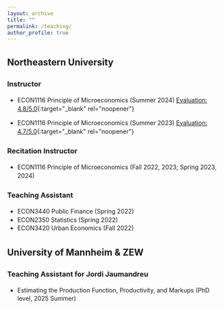 ```yaml
---
layout: archive
title: ""
permalink: /teaching/
author_profile: true
---
```


<style>
  body {
    line-height: 1.4; /* Adjust line spacing */
  }

  p, li {
    font-size: 1em; /* Font size for regular text */
  }

  .coauthors, .other-text {
    font-size: 0.9em; /* Customize specific classes if needed */
  }

  .abstract {
    display: none; /* Hide the abstract by default */
    text-align: justify; /* Justify text for better readability */
    margin-top: 5px;
  }

  h2, h3 {
    margin-top: 1.5em; /* Increase space above headings */
  }

  /* Indent subcontents and add bullet points for them */
  ul.subcontent {
    list-style-type: circle; /* Set bullet points to circles for subcontent */
    margin-left: 10px; /* Indent subcontents */
    padding-left: 10px; /* Reduce padding for subcontent */
  }

  .toggle-link {
    color: #007bff;
    text-decoration: underline;
    cursor: pointer;
    font-size: 0.9em;
  }

  /* Divider between each paper */
  .underline {
    display: block;
    margin: 20px 0;
    border-bottom: 1px solid #ddd;
  }
</style>

<script>
  function toggleAbstract(id) {
    var abstract = document.getElementById(id);
    if (abstract.style.display === "none" || abstract.style.display === "") {
      abstract.style.display = "block";
    } else {
      abstract.style.display = "none";
    }
  }
</script>

## Northeastern University

### Instructor 
- ECON1116 Principle of Microeconomics (Summer 2024) [Evaluation: 4.8/5.0](https://www.dropbox.com/scl/fi/ruqv0y5tvuwjwsg87j27r/Ziyao-Wang-Summer-2024-ECON-1116.pdf?rlkey=m0czxaz0vkfmyyr4qtd2cb0e1&st=eqmnlr9w&dl=0){:target="_blank" rel="noopener"}

- ECON1116 Principle of Microeconomics (Summer 2023) [Evaluation: 4.7/5.0](https://www.dropbox.com/scl/fi/o1i14n0hk775ggcid7uqy/Ziyao-Wang-Summer-2023-ECON-1116.pdf?rlkey=tu6dt5fz9qzkzy542c45sai2j&st=s6b3560t&dl=0){:target="_blank" rel="noopener"}

### Recitation Instructor 
   - ECON1116 Principle of Microeconomics (Fall 2022, 2023; Spring 2023, 2024)

### Teaching Assistant 
   - ECON3440 Public Finance (Spring 2022)
   - ECON2350 Statistics (Spring 2022) 
   - ECON3420 Urban Economics (Fall 2022)

## University of Mannheim & ZEW

### Teaching Assistant for Jordi Jaumandreu

- Estimating the Production Function, Productivity, and Markups (PhD level, 2025 Summer)  
 
